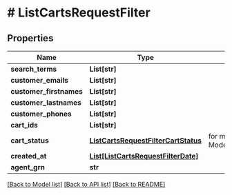 # # ListCartsRequestFilter


## Properties 


Name | Type | Description | Notes
------------ | ------------- | ------------- | -------------
**search_terms**| **List[str]** |   | [optional]
**customer_emails**| **List[str]** |   | [optional]
**customer_firstnames**| **List[str]** |   | [optional]
**customer_lastnames**| **List[str]** |   | [optional]
**customer_phones**| **List[str]** |   | [optional]
**cart_ids**| **List[str]** |   | [optional]
**cart_status**| [**ListCartsRequestFilterCartStatus**](ListCartsRequestFilterCartStatus.md) |  for more information please, see Model/ListCartsRequestFilterCartStatus.php  | [optional]
**created_at**| [**List[ListCartsRequestFilterDate]**](ListCartsRequestFilterDate.md) |   | [optional]
**agent_grn**| **str** |   | [optional]


[[Back to Model list]](../../README.md#models) [[Back to API list]](../../README.md#endpoints) [[Back to README]](../../README.md)

